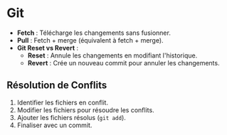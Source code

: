 # Git

- **Fetch** : Télécharge les changements sans fusionner.
- **Pull** : Fetch + merge (équivalent à fetch + merge).
- **Git Reset vs Revert** :
  - **Reset** : Annule les changements en modifiant l'historique.
  - **Revert** : Crée un nouveau commit pour annuler les changements.
  
## Résolution de Conflits

1. Identifier les fichiers en conflit.
2. Modifier les fichiers pour résoudre les conflits.
3. Ajouter les fichiers résolus (`git add`).
4. Finaliser avec un commit.
